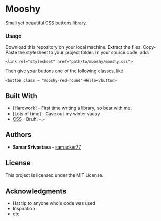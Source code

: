 # Mooshy

Small yet beautiful CSS buttons library.


### Usage

Download this repository on your local machine.
Extract the files.
Copy-Paste the stylesheet to your project folder.
In your source code, add:
```
<link rel="stylesheet" href="path/to/mooshy/mooshy.css">

```
Then give your buttons one of the following classes, like
```
<button class = "mooshy-red-round">Hello</button>
```

## Built With

* [Hardwork] - First time writing a library, so bear with me.
* [Lots of time] - Gave out my winter vacay
* [CSS](https://en.wikipedia.org/wiki/Cascading_Style_Sheets) - Bruh! -_-

## Authors
* **Samar Srivastava** - [samacker77](https://github.com/samacker77)


## License

This project is licensed under the MIT License.

## Acknowledgments

* Hat tip to anyone who's code was used
* Inspiration
* etc

